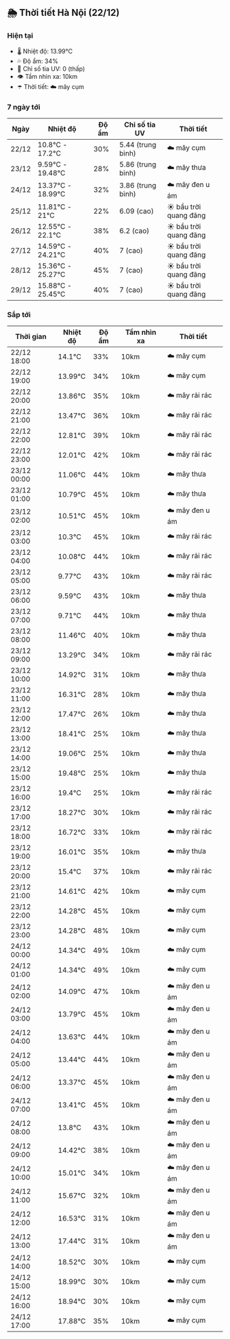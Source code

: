 ## 🌦️ Thời tiết Hà Nội (22/12)

### Hiện tại

- 🌡️ Nhiệt độ: 13.99℃
- 💦 Độ ẩm: 34%
- 🌟 Chỉ số tia UV: 0 (thấp)
- 👁️ Tầm nhìn xa: 10km
- ☂️ Thời tiết: ☁️ mây cụm

### 7 ngày tới

| Ngày | Nhiệt độ | Độ ẩm | Chỉ số tia UV | Thời tiết |
| --- | --- | --- | --- | --- |
| 22/12 | 10.8℃ - 17.2℃ | 30% | 5.44 (trung bình) | ☁️ mây cụm |
| 23/12 | 9.59℃ - 19.48℃ | 28% | 5.86 (trung bình) | ☁️ mây thưa |
| 24/12 | 13.37℃ - 18.99℃ | 32% | 3.86 (trung bình) | ☁️ mây đen u ám |
| 25/12 | 11.81℃ - 21℃ | 22% | 6.09 (cao) | ☀️ bầu trời quang đãng |
| 26/12 | 12.55℃ - 22.1℃ | 38% | 6.2 (cao) | ☀️ bầu trời quang đãng |
| 27/12 | 14.59℃ - 24.21℃ | 40% | 7 (cao) | ☀️ bầu trời quang đãng |
| 28/12 | 15.36℃ - 25.27℃ | 45% | 7 (cao) | ☀️ bầu trời quang đãng |
| 29/12 | 15.88℃ - 25.45℃ | 40% | 7 (cao) | ☀️ bầu trời quang đãng |

### Sắp tới

| Thời gian | Nhiệt độ | Độ ẩm | Tầm nhìn xa | Thời tiết |
| --- | --- | --- | --- | --- |
| 22/12 18:00 | 14.1℃ | 33% | 10km | ☁️ mây cụm |
| 22/12 19:00 | 13.99℃ | 34% | 10km | ☁️ mây cụm |
| 22/12 20:00 | 13.86℃ | 35% | 10km | ☁️ mây rải rác |
| 22/12 21:00 | 13.47℃ | 36% | 10km | ☁️ mây rải rác |
| 22/12 22:00 | 12.81℃ | 39% | 10km | ☁️ mây rải rác |
| 22/12 23:00 | 12.01℃ | 42% | 10km | ☁️ mây rải rác |
| 23/12 00:00 | 11.06℃ | 44% | 10km | ☁️ mây thưa |
| 23/12 01:00 | 10.79℃ | 45% | 10km | ☁️ mây thưa |
| 23/12 02:00 | 10.51℃ | 45% | 10km | ☁️ mây đen u ám |
| 23/12 03:00 | 10.3℃ | 45% | 10km | ☁️ mây rải rác |
| 23/12 04:00 | 10.08℃ | 44% | 10km | ☁️ mây rải rác |
| 23/12 05:00 | 9.77℃ | 43% | 10km | ☁️ mây rải rác |
| 23/12 06:00 | 9.59℃ | 43% | 10km | ☁️ mây thưa |
| 23/12 07:00 | 9.71℃ | 44% | 10km | ☁️ mây thưa |
| 23/12 08:00 | 11.46℃ | 40% | 10km | ☁️ mây thưa |
| 23/12 09:00 | 13.29℃ | 34% | 10km | ☁️ mây rải rác |
| 23/12 10:00 | 14.92℃ | 31% | 10km | ☁️ mây thưa |
| 23/12 11:00 | 16.31℃ | 28% | 10km | ☁️ mây thưa |
| 23/12 12:00 | 17.47℃ | 26% | 10km | ☁️ mây thưa |
| 23/12 13:00 | 18.41℃ | 25% | 10km | ☁️ mây thưa |
| 23/12 14:00 | 19.06℃ | 25% | 10km | ☁️ mây thưa |
| 23/12 15:00 | 19.48℃ | 25% | 10km | ☁️ mây thưa |
| 23/12 16:00 | 19.4℃ | 25% | 10km | ☁️ mây rải rác |
| 23/12 17:00 | 18.27℃ | 30% | 10km | ☁️ mây rải rác |
| 23/12 18:00 | 16.72℃ | 33% | 10km | ☁️ mây rải rác |
| 23/12 19:00 | 16.01℃ | 35% | 10km | ☁️ mây thưa |
| 23/12 20:00 | 15.4℃ | 37% | 10km | ☁️ mây rải rác |
| 23/12 21:00 | 14.61℃ | 42% | 10km | ☁️ mây cụm |
| 23/12 22:00 | 14.28℃ | 45% | 10km | ☁️ mây cụm |
| 23/12 23:00 | 14.28℃ | 48% | 10km | ☁️ mây cụm |
| 24/12 00:00 | 14.34℃ | 49% | 10km | ☁️ mây cụm |
| 24/12 01:00 | 14.34℃ | 49% | 10km | ☁️ mây cụm |
| 24/12 02:00 | 14.09℃ | 47% | 10km | ☁️ mây đen u ám |
| 24/12 03:00 | 13.79℃ | 45% | 10km | ☁️ mây đen u ám |
| 24/12 04:00 | 13.63℃ | 44% | 10km | ☁️ mây đen u ám |
| 24/12 05:00 | 13.44℃ | 44% | 10km | ☁️ mây đen u ám |
| 24/12 06:00 | 13.37℃ | 45% | 10km | ☁️ mây đen u ám |
| 24/12 07:00 | 13.41℃ | 45% | 10km | ☁️ mây đen u ám |
| 24/12 08:00 | 13.8℃ | 43% | 10km | ☁️ mây đen u ám |
| 24/12 09:00 | 14.42℃ | 38% | 10km | ☁️ mây đen u ám |
| 24/12 10:00 | 15.01℃ | 34% | 10km | ☁️ mây đen u ám |
| 24/12 11:00 | 15.67℃ | 32% | 10km | ☁️ mây đen u ám |
| 24/12 12:00 | 16.53℃ | 31% | 10km | ☁️ mây đen u ám |
| 24/12 13:00 | 17.44℃ | 31% | 10km | ☁️ mây đen u ám |
| 24/12 14:00 | 18.52℃ | 30% | 10km | ☁️ mây cụm |
| 24/12 15:00 | 18.99℃ | 30% | 10km | ☁️ mây cụm |
| 24/12 16:00 | 18.94℃ | 30% | 10km | ☁️ mây cụm |
| 24/12 17:00 | 17.88℃ | 35% | 10km | ☁️ mây cụm |
